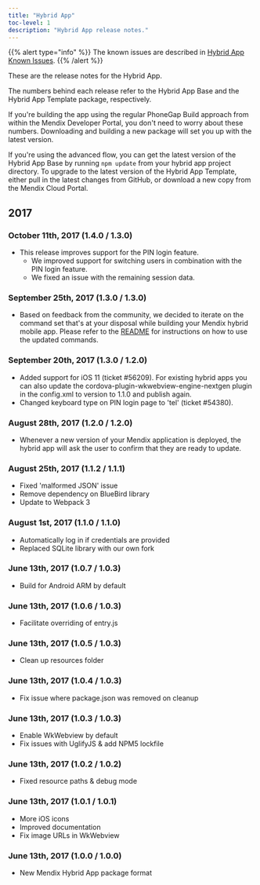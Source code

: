 ```yaml
---
title: "Hybrid App"
toc-level: 1
description: "Hybrid App release notes."
---
```


{{% alert type="info" %}}
The known issues are described in [Hybrid App Known Issues](hybrid-app-known-issues).
{{% /alert %}}

These are the release notes for the Hybrid App.

The numbers behind each release refer to the Hybrid App Base and the Hybrid App Template package, respectively.

If you're building the app using the regular PhoneGap Build approach from within the Mendix Developer Portal, you don't need to worry about these numbers. Downloading and building a new package will set you up with the latest version.

If you're using the advanced flow, you can get the latest version of the Hybrid App Base by running `npm update` from your hybrid app project directory. To upgrade to the latest version of the Hybrid App Template, either pull in the latest changes from GitHub, or download a new copy from the Mendix Cloud Portal.

## 2017

### October 11th, 2017 (1.4.0 / 1.3.0)

* This release improves support for the PIN login feature.
  * We improved support for switching users in combination with the PIN login feature.
  * We fixed an issue with the remaining session data.

### September 25th, 2017 (1.3.0 / 1.3.0)

* Based on feedback from the community, we decided to iterate on the command set that's at your disposal while building your Mendix hybrid mobile app. Please refer to the [README](https://github.com/mendix/hybrid-app-template/blob/master/README.md) for instructions on how to use the updated commands.

### September 20th, 2017 (1.3.0 / 1.2.0)

* Added support for iOS 11 (ticket #56209). For existing hybrid apps you can also update the cordova-plugin-wkwebview-engine-nextgen plugin in the config.xml to version to 1.1.0 and publish again.
* Changed keyboard type on PIN login page to 'tel' (ticket #54380).

### August 28th, 2017 (1.2.0 / 1.2.0)

* Whenever a new version of your Mendix application is deployed, the hybrid app will ask the user to confirm that they are ready to update.

### August 25th, 2017 (1.1.2 / 1.1.1)

* Fixed 'malformed JSON' issue
* Remove dependency on BlueBird library
* Update to Webpack 3

### August 1st, 2017 (1.1.0 / 1.1.0)

* Automatically log in if credentials are provided
* Replaced SQLite library with our own fork

### June 13th, 2017 (1.0.7 / 1.0.3)

* Build for Android ARM by default

### June 13th, 2017 (1.0.6 / 1.0.3)

* Facilitate overriding of entry.js

### June 13th, 2017 (1.0.5 / 1.0.3)

* Clean up resources folder

### June 13th, 2017 (1.0.4 / 1.0.3)

* Fix issue where package.json was removed on cleanup

### June 13th, 2017 (1.0.3 / 1.0.3)

* Enable WkWebview by default
* Fix issues with UglifyJS & add NPM5 lockfile

### June 13th, 2017 (1.0.2 / 1.0.2)

* Fixed resource paths & debug mode

### June 13th, 2017 (1.0.1 / 1.0.1)

* More iOS icons
* Improved documentation
* Fix image URLs in WkWebview

### June 13th, 2017 (1.0.0 / 1.0.0)

* New Mendix Hybrid App package format


